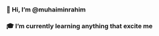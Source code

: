 

### 👋 Hi, I’m @muhaiminrahim

### 🎓 I’m currently learning anything that excite me

<!---
muhaiminrahim/muhaiminrahim is a ✨ special ✨ repository because its `README.md` (this file) appears on your GitHub profile.
You can click the Preview link to take a look at your changes.
--->
